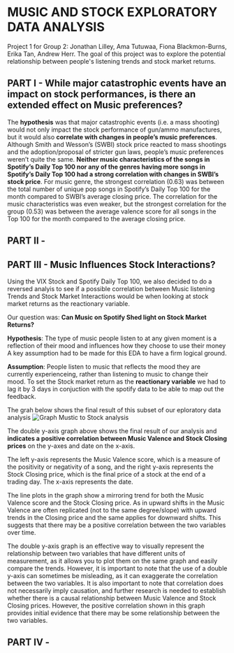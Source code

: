 # MUSIC AND STOCK EXPLORATORY DATA ANALYSIS
Project 1 for Group 2: Jonathan Lilley, Ama Tutuwaa, Fiona Blackmon-Burns, Erika Tan, Andrew Herr.
The goal of this project was to explore the potential relationship between people's listening trends and stock market returns.

## PART I - While major catastrophic events have an impact on stock performances, is there an extended effect on Music preferences?

The **hypothesis** was that major catastrophic events (i.e. a mass shooting) would not only impact the stock performance of gun/ammo manufactures, but it would also **correlate with changes in people’s music preferences**. Although Smith and Wesson’s (SWBI) stock price reacted to mass shootings and the adoption/proposal of stricter gun laws, people’s music preferences weren’t quite the same. **Neither music characteristics of the songs in Spotify’s Daily Top 100 nor any of the genres having more songs in Spotify’s Daily Top 100 had a strong correlation with changes in SWBI’s stock price**. For music genre, the strongest correlation (0.63) was between the total number of unique pop songs in Spotify’s Daily Top 100 for the month compared to SWBI’s average closing price. The correlation for the music characteristics was even weaker, but the strongest correlation for the group (0.53) was between the average valence score for all songs in the Top 100 for the month compared to the average closing price.



## PART II - 



## PART III - Music Influences Stock Interactions?
Using the VIX Stock and Spotify Daily Top 100, we also decided to do a reversed analyis to see if a possible correlation between Music listening Trends and Stock Market Interactions would be when looking at stock market returns as the reactionary variable.

Our question was: **Can Music on Spotify Shed light on Stock Market Returns?**

**Hypothesis**: The type of music people listen to at any given moment is a reflection of their mood and influences how they choose to use their money
A key assumption had to be made for this EDA to have a firm logical ground.

**Assumption**: People listen to music that reflects the mood they are currently experienceing, rather than listening to music to change their mood.
To set the Stock market return as the **reactionary variable** we had to lag it by 3 days in conjuction with the spotify data to be able to map out the feedback.

The grah below shows the final result of this subset of our eploratory data analysis
![Graph Mustic to Stock analysis](https://user-images.githubusercontent.com/114604829/219490986-69dee63b-e143-4458-980c-db57946d3a6f.png)

The double y-axis graph above shows the final result of our analysis and **indicates a positive correlation between Music Valence and Stock Closing prices** on the y-axes and date on the x-axis.

The left y-axis represents the Music Valence score, which is a measure of the positivity or negativity of a song, and the right y-axis represents the Stock Closing price, which is the final price of a stock at the end of a trading day. The x-axis represents the date.

The line plots in the graph show a mirroring trend for both the Music Valence score and the Stock Closing price. As in upward shifts in the Music Valence are often replicated (not to the same degree/slope) with upward trends in the Closing price and the same applies for downward shifts. This suggests that there may be a positive correlation between the two variables over time.

The double y-axis graph is an effective way to visually represent the relationship between two variables that have different units of measurement, as it allows you to plot them on the same graph and easily compare the trends. However, it is important to note that the use of a double y-axis can sometimes be misleading, as it can exaggerate the correlation between the two variables. It is also important to note that correlation does not necessarily imply causation, and further research is needed to establish whether there is a causal relationship between Music Valence and Stock Closing prices. However, the positive correlation shown in this graph provides initial evidence that there may be some relationship between the two variables.


## PART IV - 
